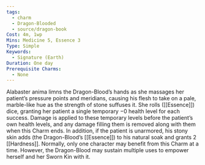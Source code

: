 ```yaml
---
tags:
  - charm
  - Dragon-Blooded
  - source/dragon-book
Cost: 4m, 1wp
Mins: Medicine 5, Essence 3
Type: Simple
Keywords:
  - Signature (Earth)
Duration: One day
Prerequisite Charms:
  - None
---
```

Alabaster anima limns the Dragon-Blood’s hands as she massages her patient’s pressure points and meridians, causing his flesh to take on a pale, marble-like hue as the strength of stone suffuses it. She rolls ([[Essence]]) dice, granting her patient a single temporary −0 health level for each success. Damage is applied to these temporary levels before the patient’s own health levels, and any damage filling them is removed along with them when this Charm ends. In addition, if the patient is unarmored, his stony skin adds (the Dragon-Blood’s [[Essence]]) to his natural soak and grants 2 [[Hardness]]. Normally, only one character may benefit from this Charm at a time. However, the Dragon-Blood may sustain multiple uses to empower herself and her Sworn Kin with it.